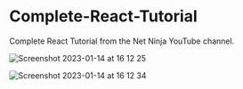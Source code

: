 # Complete-React-Tutorial
Complete React Tutorial from the Net Ninja YouTube channel.

![Screenshot 2023-01-14 at 16 12 25](https://user-images.githubusercontent.com/107215233/212482484-a73567d2-12c8-4ae1-8364-52e9b7d68fe8.png)

![Screenshot 2023-01-14 at 16 12 34](https://user-images.githubusercontent.com/107215233/212482474-b31acb1d-7f59-461c-93e9-18d3a3e05cc3.png)

